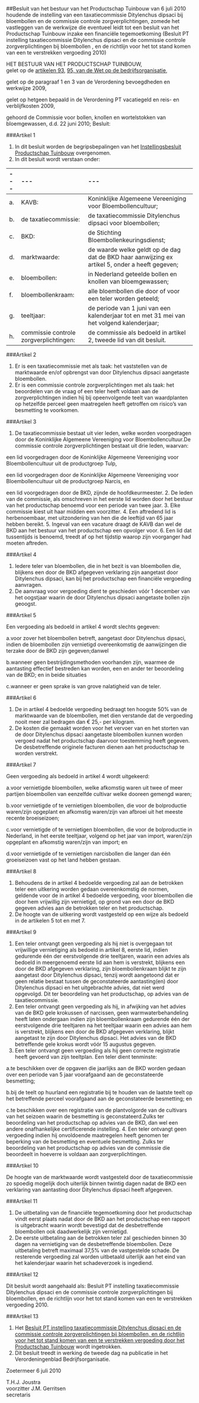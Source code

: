 <meta http-equiv='Content-Type' content='text/html; charset=utf-8' />

##Besluit van het bestuur van het Productschap Tuinbouw van 6 juli 2010 houdende de instelling van een taxatiecommissie Ditylenchus dipsaci bij bloembollen en de commissie controle zorgverplichtingen, zomede het vastleggen van de werkwijze die eventueel leidt tot een besluit van het Productschap Tuinbouw inzake een financiële tegemoetkoming (Besluit PT instelling taxatiecommissie Ditylenchus dipsaci en de commissie controle zorgverplichtingen bij bloembollen , en de richtlijn voor het tot stand komen van een te verstrekken vergoeding 2010)

HET BESTUUR VAN HET PRODUCTSCHAP TUINBOUW,  
gelet op de [artikelen 93](../../../../../../../../../../../../wet/wet/op/de/bedrijfsorganisatie/BWBR0002058/README.md), [95, van de Wet op de bedrijfsorganisatie](../../../../../../../../../../../../wet/wet/op/de/bedrijfsorganisatie/BWBR0002058/README.md),

gelet op de paragraaf 1 en 3 van de Verordening bevoegdheden en werkwijze 2009,

gelet op hetgeen bepaald in de Verordening PT vacatiegeld en reis- en verblijfkosten 2009,

gehoord de Commissie voor bollen, knollen en wortelstokken van bloemgewassen, d.d. 22 juni 2010;
Besluit:    

###Artikel 1 

1. In dit besluit worden de begripsbepalingen van het [Instellingsbesluit Productschap Tuinbouw](../../../../../../../../../../../../AMvB/instellingsbesluit/productschap/tuinbouw/BWBR0016235/README.md) overgenomen. 
2. In dit besluit wordt verstaan onder:  

| --- | --- | --- |
|:---|:---|:---|
|a. |KAVB: | Koninklijke Algemeene Vereeniging voor Bloembollencultuur; |
|b. |de taxatiecommissie: | de taxatiecommissie Ditylenchus dipsaci voor bloembollen; |
|c. |BKD: | de Stichting Bloembollenkeuringsdienst; |
|d. |marktwaarde: | de waarde welke geldt op de dag dat de BKD haar aanwijzing ex artikel 5, onder a  heeft gegeven; |
|e. |bloembollen: |in Nederland geteelde bollen en knollen van bloemgewassen; |
|f. |bloembollenkraam: |alle bloembollen die door of voor een teler worden geteeld; |
|g. |teeltjaar: |de periode van 1 juni van een kalenderjaar tot en met 31 mei van het volgend kalenderjaar; |
|h. |commissie controle zorgverplichtingen: |de commissie als bedoeld in artikel 2, tweede lid  van dit besluit. |

###Artikel 2 

1. Er is een taxatiecommissie met als taak: het vaststellen van de marktwaarde en/of opbrengst van door Ditylenchus dipsaci aangetaste bloembollen. 
2. Er is een commissie controle zorgverplichtingen met als taak: het beoordelen van de vraag of een teler heeft voldaan aan de zorgverplichtingen indien hij bij opeenvolgende teelt van waardplanten op hetzelfde perceel geen maatregelen heeft getroffen om risico’s van besmetting te voorkomen.

###Artikel 3 

1. De taxatiecommissie bestaat uit vier leden, welke worden voorgedragen door de Koninklijke Algemeene Vereeniging voor Bloembollencultuur.De commissie controle zorgverplichtingen bestaat uit drie leden, waarvan:

een lid voorgedragen door de Koninklijke Algemeene Vereeniging voor Bloembollencultuur uit de productgroep Tulp,

een lid voorgedragen door de Koninklijke Algemeene Vereeniging voor Bloembollencultuur uit de productgroep Narcis, en

een lid voorgedragen door de BKD, zijnde de hoofdkeurmeester. 
2. De leden van de commissie, als omschreven in het eerste lid worden door het bestuur van het productschap benoemd voor een periode van twee jaar. 
3. Elke commissie kiest uit haar midden een voorzitter. 
4. Een aftredend lid is herbenoembaar, met uitzondering van hen die de leeftijd van 65 jaar hebben bereikt.
5. Ingeval van een vacature draagt de KAVB dan wel de BKD aan het bestuur van het productschap een opvolger voor.
6. Een lid dat tussentijds is benoemd, treedt af op het tijdstip waarop zijn voorganger had moeten aftreden.

###Artikel 4 

1. Iedere teler van bloembollen, die in het bezit is van bloembollen die, blijkens een door de BKD afgegeven verklaring zijn aangetast door Ditylenchus dipsaci, kan bij het productschap een financiële vergoeding aanvragen. 
2. De aanvraag voor vergoeding dient te geschieden vóór 1 december van het oogstjaar waarin de door Ditylenchus dipsaci aangetaste bollen zijn geoogst.

###Artikel 5 

Een vergoeding als bedoeld in artikel 4 wordt slechts gegeven: 

a.voor zover het bloembollen betreft, aangetast door Ditylenchus dipsaci, indien de bloembollen zijn vernietigd overeenkomstig de aanwijzingen die terzake door de BKD zijn gegeven;danwel 

b.wanneer geen bestrijdingsmethoden voorhanden zijn, waarmee de aantasting effectief bestreden kan worden, een en ander ter beoordeling van de BKD; en in beide situaties

c.wanneer er geen sprake is van grove nalatigheid van de teler.

###Artikel 6 

1. De in artikel 4 bedoelde vergoeding bedraagt ten hoogste 50% van de marktwaarde van de bloembollen, met dien verstande dat de vergoeding nooit meer zal bedragen dan € 25,- per kilogram.  
2. De kosten die gemaakt worden voor het vervoer van en het storten van de door Ditylenchus dipsaci aangetaste bloembollen kunnen worden vergoed nadat het productschap daarvoor toestemming heeft gegeven. De desbetreffende originele facturen dienen aan het productschap te worden verstrekt. 

###Artikel 7 

Geen vergoeding als bedoeld in artikel 4 wordt uitgekeerd: 

a.voor vernietigde bloembollen, welke afkomstig waren uit twee of meer partijen bloembollen van eenzelfde cultivar welke dooreen gemengd waren; 

b.voor vernietigde of te vernietigen bloembollen, die voor de bolproductie waren/zijn opgeplant en afkomstig waren/zijn van afbroei uit het meeste recente broeiseizoen;

c.voor vernietigde of te vernietigen bloembollen, die voor de bolproductie in Nederland, in het eerste teeltjaar, volgend op het jaar van import, waren/zijn opgeplant en afkomstig waren/zijn van import; en

d.voor vernietigde of te vernietigen narcisbollen die langer dan één groeiseizoen vast op het land hebben gestaan.

###Artikel 8 

1. Behoudens de in artikel 4 bedoelde vergoeding zal aan de betrokken teler een uitkering worden gedaan overeenkomstig de normen, geldende voor de in artikel 4 bedoelde vergoeding, voor bloembollen die door hem vrijwillig zijn vernietigd, op grond van een door de BKD gegeven advies aan de betrokken teler en het productschap. 
2. De hoogte van de uitkering wordt vastgesteld op een wijze als bedoeld in de artikelen 5 tot en met 7. 

###Artikel 9 

1. Een teler ontvangt geen vergoeding als hij niet is overgegaan tot vrijwillige vernietiging als bedoeld in artikel 8, eerste lid, indien gedurende één der eerstvolgende drie teeltjaren, waarin een advies als bedoeld in meergenoemd eerste lid aan hem is verstrekt, blijkens een door de BKD afgegeven verklaring, zijn bloembollenkraam blijkt te zijn aangetast door Ditylenchus dipsaci, tenzij wordt aangetoond dat er geen relatie bestaat tussen de geconstateerde aantasting(en) door Ditylenchus dipsaci en het uitgebrachte advies, dat niet werd opgevolgd. Dit ter beoordeling van het productschap, op advies van de taxatiecommissie.  
2. Een teler ontvangt geen vergoeding als hij, in afwijking van het advies van de BKD gele krokussen of narcissen, geen warmwaterbehandeling heeft laten ondergaan indien zijn bloembollenkraam gedurende één der eerstvolgende drie teeltjaren na het teeltjaar waarin een advies aan hem is verstrekt, blijkens een door de BKD afgegeven verklaring, blijkt aangetast te zijn door Ditylenchus dipsaci. Het advies van de BKD betreffende gele krokus wordt vóór 15 augustus gegeven.  
3. Een teler ontvangt geen vergoeding als hij geen correcte registratie heeft gevoerd van zijn teeltplan. Een teler dient tenminste:

a.te beschikken over de opgaven die jaarlijks aan de BKD worden gedaan over een periode van 5 jaar voorafgaand aan de geconstateerde besmetting; 

b.bij de teelt op huurland een registratie bij te houden van de laatste teelt op het betreffende perceel voorafgaand aan de geconstateerde besmetting; en

c.te beschikken over een registratie van de plantvolgorde van de cultivars van het seizoen waarin de besmetting is geconstateerd.Zulks ter beoordeling van het productschap op advies van de BKD, dan wel een andere onafhankelijke certificerende instelling. 
4. Een teler ontvangt geen vergoeding indien hij onvoldoende maatregelen heeft genomen ter beperking van de besmetting en eventuele besmetting. Zulks ter beoordeling van het productschap op advies van de commissie die beoordeelt in hoeverre is voldaan aan zorgverplichtingen.

###Artikel 10 

De hoogte van de marktwaarde wordt vastgesteld door de taxatiecommissie zo spoedig mogelijk doch uiterlijk binnen twintig dagen nadat de BKD een verklaring van aantasting door Ditylenchus dipsaci heeft afgegeven. 

###Artikel 11 

1. De uitbetaling van de financiële tegemoetkoming door het productschap vindt eerst plaats nadat door de BKD aan het productschap een rapport is uitgebracht waarin wordt bevestigd dat de desbetreffende bloembollen ook daadwerkelijk zijn vernietigd. 
2. De eerste uitbetaling aan de betrokken teler zal geschieden binnen 30 dagen na vernietiging van de desbetreffende bloembollen. Deze uitbetaling betreft maximaal 37,5% van de vastgestelde schade. De resterende vergoeding zal worden uitbetaald uiterlijk aan het eind van het kalenderjaar waarin het schadeverzoek is ingediend.

###Artikel 12 

Dit besluit wordt aangehaald als: Besluit PT instelling taxatiecommissie Ditylenchus dipsaci en de commissie controle zorgverplichtingen bij bloembollen, en de richtlijn voor het tot stand komen van een te verstrekken vergoeding 2010. 

###Artikel 13 

1. Het [Besluit PT instelling taxatiecommissie Ditylenchus dipsaci en de commissie controle zorgverplichtingen bij bloembollen, en de richtlijn voor het tot stand komen van een te verstrekken vergoeding door het Productschap Tuinbouw](../../../../../../../../../../../../pbo/besluit/pt/instelling/taxatiecommissie/ditylenchus/dipsaci/en/de/commissie/etc/BWBR0021803/README.md) wordt ingetrokken. 
2. Dit besluit treedt in werking de tweede dag na publicatie in het Verordeningenblad Bedrijfsorganisatie.  

Zoetermeer 
6 juli 2010   

T.H.J. Joustra  
voorzitter 
J.M. Gerritsen  
secretaris    
